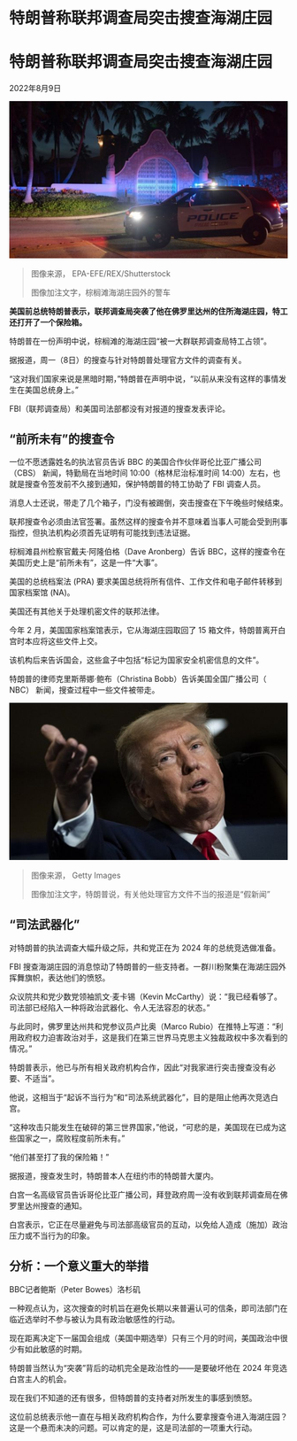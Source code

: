 # 特朗普称联邦调查局突击搜查海湖庄园

#  特朗普称联邦调查局突击搜查海湖庄园

2022年8月9日

![棕榈滩海湖庄园外的警车，2022年8月8日](_126254057_003d3031-1a14-434f-9e8b-efaa071d4a32.jpg)

> 图像来源，  EPA-EFE/REX/Shutterstock
>
> 图像加注文字，棕榈滩海湖庄园外的警车

**美国前总统特朗普表示，联邦调查局突袭了他在佛罗里达州的住所海湖庄园，特工还打开了一个保险箱。**

特朗普在一份声明中说，棕榈滩的海湖庄园“被一大群联邦调查局特工占领”。

据报道，周一（8日）的搜查与针对特朗普处理官方文件的调查有关。

“这对我们国家来说是黑暗时期，”特朗普在声明中说，“以前从来没有这样的事情发生在美国总统身上。”

FBI（联邦调查局）和美国司法部都没有对报道的搜查发表评论。

##  “前所未有”的搜查令

一位不愿透露姓名的执法官员告诉 BBC 的美国合作伙伴哥伦比亚广播公司 （CBS） 新闻，特勤局在当地时间 10:00（格林尼治标准时间 14:00）左右，也就是搜查令签发前不久接到通知，保护特朗普的特工协助了 FBI 调查人员。

消息人士还说，带走了几个箱子，门没有被踢倒，突击搜查在下午晚些时候结束。

联邦搜查令必须由法官签署。虽然这样的搜查令并不意味着当事人可能会受到刑事指控，但执法机构必须首先证明有可能找到违法证据。

棕榈滩县州检察官戴夫·阿隆伯格（Dave Aronberg）告诉 BBC，这样的搜查令在美国历史上是“前所未有”，这是一件“大事”。

美国的总统档案法 (PRA) 要求美国总统将所有信件、工作文件和电子邮件转移到国家档案馆 (NA)。

美国还有其他关于处理机密文件的联邦法律。

今年 2 月，美国国家档案馆表示，它从海湖庄园取回了 15 箱文件，特朗普离开白宫时本应将这些文件上交。

该机构后来告诉国会，这些盒子中包括“标记为国家安全机密信息的文件”。

特朗普的律师克里斯蒂娜·鲍布（Christina Bobb）告诉美国全国广播公司（ NBC） 新闻，搜查过程中一些文件被带走。

![特朗普资料文件](_126254058_c5716158-aaa1-4b43-aa5f-ac9ab470cd2e.jpg)

> 图像来源，  Getty Images
>
> 图像加注文字，特朗普说，有关他处理官方文件不当的报道是“假新闻”

##  “司法武器化”

对特朗普的执法调查大幅升级之际，共和党正在为 2024 年的总统竞选做准备。

FBI 搜查海湖庄园的消息惊动了特朗普的一些支持者。一群川粉聚集在海湖庄园外挥舞旗帜，表达他们的愤怒。

众议院共和党少数党领袖凯文·麦卡锡（Kevin McCarthy）说：“我已经看够了。司法部已经陷入一种将政治武器化、令人无法容忍的状态。”

与此同时，佛罗里达州共和党参议员卢比奥（Marco Rubio）在推特上写道：“利用政府权力迫害政治对手，这是我们在第三世界马克思主义独裁政权中多次看到的情况。”

特朗普表示，他已与所有相关政府机构合作，因此“对我家进行突击搜查没有必要、不适当”。

他说，这相当于“起诉不当行为”和“司法系统武器化”，目的是阻止他再次竞选白宫。

“这种攻击只能发生在破碎的第三世界国家，”他说，“可悲的是，美国现在已成为这些国家之一，腐败程度前所未有。”

“他们甚至打了我的保险箱！”

据报道，搜查发生时，特朗普本人在纽约市的特朗普大厦内。

白宫一名高级官员告诉哥伦比亚广播公司，拜登政府周一没有收到联邦调查局在佛罗里达州搜查的通知。

白宫表示，它正在尽量避免与司法部高级官员的互动，以免给人造成（施加）政治压力或不当行为的印象。

##  分析：一个意义重大的举措

BBC记者鲍斯（Peter Bowes）洛杉矶

一种观点认为，这次搜查的时机旨在避免长期以来普遍认可的信条，即司法部门在临近选举时不参与被认为具有政治敏感性的行动。

现在距离决定下一届国会组成（美国中期选举）只有三个月的时间，美国政治中很少有如此敏感的时期。

特朗普当然认为“突袭”背后的动机完全是政治性的——是要破坏他在 2024 年竞选白宫主人的机会。

现在我们不知道的还有很多，但特朗普的支持者对所发生的事感到愤怒。

这位前总统表示他一直在与相关政府机构合作，为什么要拿搜查令进入海湖庄园？这是一个悬而未决的问题。可以肯定的是，这是司法部的一项重大行动。


